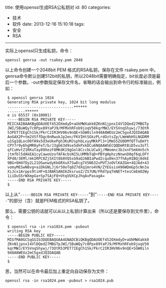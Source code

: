 title: 使用openssl生成RSA公私钥对
id: 80
categories:
  - 技术
  - 软件
date: 2013-12-16 15:10:18
tags:
  - 安全
  - RSA
---

实际上openssl只生成私钥，命令：
```
openssl genrsa -out rsakey.pem 2048
```

以上命令创建一个2048bit PEM 格式的RSA私钥，保存在文件 rsakey.pem 中。genrsa命令默认创建512bit的私钥，所以2048bit需要明确指定，bit长度必须是最后一个参数。-out参数指定保存文件名，省略的话会输出到命令行的标准输出，例如：
```
 $ openssl genrsa 1024
 Generating RSA private key, 1024 bit long modulus
 ..............................++++++
 ........++++++
 e is 65537 (0x10001)
 -----BEGIN RSA PRIVATE KEY-----
 MIICXAIBAAKBgQDAUOEf452OXmdyD+aUkMWXakk0ZKnN1jpnxI4VlDQed27MBGTp
 JWI/5BuWQy7c0Ppx89YaPJ9/MFMxhRFob9joqV50kqrMWJ/EYSVnqShywj/73OtR
 53PET7IEgCh1Sk/PkrC2IR3HV06v9nQE+SGW0iln948A8WEUz2mC5gxdJQIDAQAB
 AoGAX2P+tm2VSffDgc0nRwukJp2en/FKVIHtSGkzPLrdOztsZp/LWeWkHSLNGDRM
 u1Sg1QLocO0fA9x5d3eUkePgh3KuMJsphbLxyyMKkPl3+1MmS5ZU0DMfQTTuDmYt
 CPY7r9y6hgMR0yFeT/b/J3gb63d9se5dkPxkDCu6NQAAWSECQQDmRtBiD5vu3oTl
 qfCuHvtZ1RKuTay89XezF8MKdK19gGol8CccbLUCwXj/MWomnc3bJxnF5mkHn5ch
 jtmfbl5dAkEA1cyCawoUzofAFAcbsNI5LUMMbTqD+PBYgHphzzNnwnD0qf6qLOFY
 XPd8/3EMl/mkIRPC8Zj5XIt8b8VQSsG9aQJABIaPwd2cqu0kn37fhAyH1BQj8dkE
 9BG+8H4fDy2L21OSwnwdyKk6RXuX7SwDcg7X5N632vPUTJoOVlKAZGm+4QJAd+43
 vomyMESwN8vg+aiDkGNLJj6r50oTq0Z7dXq1mro4VN/ZYEGsisH96WDmGp5cNn3a
 XiJcx1Arpps9tiHF+QJBAKSANI6ZksruoZ/ZS7UN/FRd7pqTmNET+tesCmEmO2Wy
 1iiDuS5rWXmpGa+Sp7SAjF8+UtqVUXCpJhqAvPasagA=
 -----END RSA PRIVATE KEY-----
 $
```

以上从“`-----BEGIN RSA PRIVATE KEY-----`”到“`-----END RSA PRIVATE KEY-----`”的部分（含）就是PEM格式的RSA私钥了。

那么，需要公钥的话就可以从以上私钥计算出来（所以还是要保存到文件里），命令：

```
 $ openssl rsa -in rsa1024.pem -pubout
 writing RSA key
 -----BEGIN PUBLIC KEY-----
 MIGfMA0GCSqGSIb3DQEBAQUAA4GNADCBiQKBgQDAUOEf452OXmdyD+aUkMWXakk0
 ZKnN1jpnxI4VlDQed27MBGTpJWI/5BuWQy7c0Ppx89YaPJ9/MFMxhRFob9joqV50
 kqrMWJ/EYSVnqShywj/73OtR53PET7IEgCh1Sk/PkrC2IR3HV06v9nQE+SGW0iln
 948A8WEUz2mC5gxdJQIDAQAB
 -----END PUBLIC KEY-----
 $
```

恩，当然可以在命令最后加上重定向自动保存为文件：
```
openssl rsa -in rsa1024.pem -pubout > rsa1024.pub
```